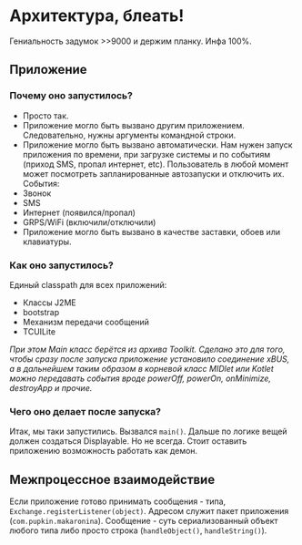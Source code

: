 # Архитектура, блеать!

Гениальность задумок >>9000 и держим планку. Инфа 100%.

## Приложение

### Почему оно запустилось?

* Просто так.
* Приложение могло быть вызвано другим приложением. Следовательно, нужны аргументы командной строки.
* Приложение могло быть вызвано автоматически. Нам нужен запуск приложения по времени, при загрузке системы и по событиям (приход SMS, пропал интернет, etc). Пользователь в любой момент может посмотреть запланированные автозапуски и отключить их. События:
 * Звонок
 * SMS
 * Интернет (появился/пропал)
 * GRPS/WiFi (включили/отключили)
* Приложение могло быть вызвано в качестве заставки, обоев или клавиатуры.

### Как оно запустилось?

Единый classpath для всех приложений:

* Классы J2ME
* bootstrap
* Механизм передачи сообщений
* TCUILite

_При этом Main класс берётся из архива Toolkit. Сделано это для того, чтобы сразу после запуска приложение установило соединение xBUS, а в дальнейшем таким образом в корневой класс MIDlet или Kotlet можно передавать события вроде powerOff, powerOn, onMinimize, destroyApp и прочие._

### Чего оно делает после запуска?

Итак, мы таки запустились. Вызвался `main()`. Дальше по логике вещей должен создаться Displayable. Но не всегда. Стоит оставить приложению возможность работать как демон.

## Межпроцессное взаимодействие

Если приложение готово принимать сообщения - типа, `Exchange.registerListener(object)`. Адресом служит пакет приложения (`com.pupkin.makaronina`). Сообщение - суть сериализованный объект любого типа либо просто строка (`handleObject()`, `handleString()`).